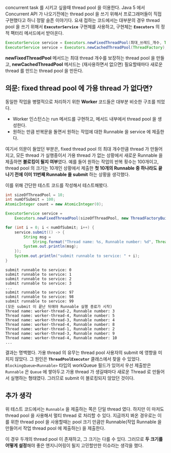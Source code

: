 concurrent task 를 시키고 싶을때 thread pool 을 이용한다. Java 5 에서 Concurrent API 가 나오기전에는 thread pool 을 쓰기 위해서 프로그래머들이 직접 구현했다고 하니 정말 슬픈 이야기다. 요새 접하는 코드에서는 대부분의 경우 thread pool 을 쓰기 위해서 **`ExecutorService`** 구현체를 사용하고, 구현체는 **`Executors`** 의 정적 팩터리 메서드에서 받아온다.

```java
ExecutorService service = Executors.newFixedThreadPool(최대_쓰레드_개수, ThreadFactory);
ExecutorService service = Executors.newCachedThreadPool(ThreadFactory);
```

**newFixedThreadPool** 메서드는 최대 thread 개수를 보장하는 thread pool 을 만들고, **newCachedThreadPool** 메서드는 (재사용하면서 없으면) 필요할때마다 새로운 thread 를 만드는 thread pool 을 만든다.

## 의문: fixed thread pool 에 가용 thread 가 없다면?
동일한 작업을 병렬적으로 처리하기 위한 **Worker** 코드들은 대부분 비슷한 구조를 띄었다. 

* Worker 인스턴스는 run 메서드를 구현하고, 메서드 내부에서 thread pool 을 생성한다. 
* 원하는 만큼 반복문을 돌면서 원하는 작업에 대한 Runnable 을 service 에 제출한다.

여기서 의문이 들었던 부분은, fixed thread pool 의 최대 개수만큼 thread 가 만들어지고, 모든 thread 가 실행중이서 가용 thread 가 없는 상황에서 새로운 Runnable 을 제출하면 **블로킹이 될지 여부**였다. 예를 들어 원하는 작업의 반복 횟수는 100개이고, thread pool 의 크기는 10개인 상황에서 제출한 **첫 10개의 Runnable 중 하나라도 끝나기 전에 이미 11번째 Runnable 을 submit** 하는 상황을 생각했다.

이를 위해 간단한 테스트 코드를 작성해서 테스트해봤다.

```java
int sizeOfThreadPool = 10;
int numOfSubmit = 100;
AtomicInteger count = new AtomicInteger(0);

ExecutorService service =
    Executors.newFixedThreadPool(sizeOfThreadPool, new ThreadFactoryBuilder().setNameFormat("worker-thread-%d").build());

for (int i = 0; i < numOfSubmit; i++) {
    service.submit(() -> {
        String msg =
            String.format("Thread name: %s, Runnable number: %d", Thread.currentThread().getName(), count.addAndGet(1));
        System.out.println(msg);
    });
    System.out.println("submit runnable to service: " + i);
}
```
```
submit runnable to service: 0
submit runnable to service: 1
submit runnable to service: 2
submit runnable to service: 3
...
submit runnable to service: 97
submit runnable to service: 98
submit runnable to service: 99
(모든 submit 이 끝난 뒤에야 Runnable 실행 종료가 시작)
Thread name: worker-thread-2, Runnable number: 3
Thread name: worker-thread-4, Runnable number: 5
Thread name: worker-thread-3, Runnable number: 4
Thread name: worker-thread-4, Runnable number: 8
Thread name: worker-thread-1, Runnable number: 2
Thread name: worker-thread-3, Runnable number: 9
Thread name: worker-thread-4, Runnable number: 10
...
```

결과는 명백했다. 가용 thread 의 유무는 thread pool 사용자의 submit 에 영향을 미치지 않았다. 그 원인은 **`ThreadPoolExecutor`** 클래스에서 찾을 수 있었다. `BlockingQueue<Runnable>` 타입의 workQueue 필드가 있어서 우선 제출받은 `Runnable` 은 `Queue` 에 쌓아두고 가용 thread 가 생길때마다 새로운 Thread 로 만들어서 실행하는 형태였다. 그러므로 submit 이 블로킹되지 않았던 것이다.

## 추가 생각
위 테스트 코드에서는 `Runnable` 을 제출하는 쪽은 단일 thread 였다. 하지만 이 마저도 thread pool 을 사용해서 멀티 thread 로 처리할 수 있다. 지금까지 봐온 경우로는 이를 위한 thread pool 을 사용할때는 pool 크기 만큼만 Runnable(작업 Runnable 을 만들어서 작업 thread pool 에 제출하는) 을 제출한다. 

이 경우 두개의 thread pool 이 존재하고, 그 크기는 다를 수 있다. 그러므로 **두 크기를 어떻게 설정**해야 좋은 엔지니어링이 될지 고민할만한 이슈라는 생각을 했다. 